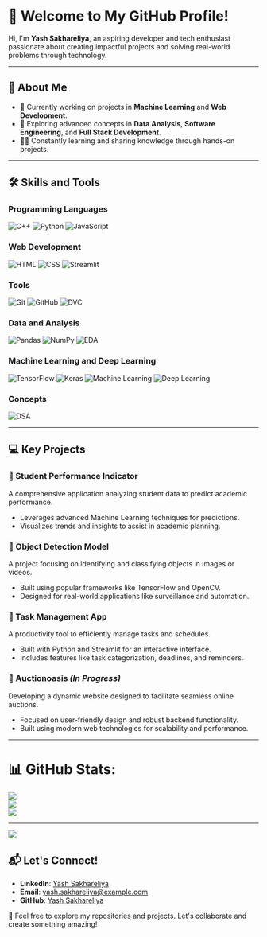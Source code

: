 # 👋 Welcome to My GitHub Profile!

Hi, I'm **Yash Sakhareliya**, an aspiring developer and tech enthusiast passionate about creating impactful projects and solving real-world problems through technology.  

---

## 🌟 About Me

- 🔭 Currently working on projects in **Machine Learning** and **Web Development**.
- 📖 Exploring advanced concepts in **Data Analysis**, **Software Engineering**, and **Full Stack Development**.
- 🧑‍💻 Constantly learning and sharing knowledge through hands-on projects.

---

## 🛠️ Skills and Tools  

### Programming Languages  
![C++](https://img.shields.io/badge/-C++-00599C?logo=c%2B%2B&logoColor=white&style=for-the-badge) ![Python](https://img.shields.io/badge/-Python-blue?logo=python&logoColor=white&style=for-the-badge) ![JavaScript](https://img.shields.io/badge/-JavaScript-yellow?logo=javascript&logoColor=black&style=for-the-badge)  

### Web Development  
![HTML](https://img.shields.io/badge/-HTML-orange?logo=html5&logoColor=white&style=for-the-badge) ![CSS](https://img.shields.io/badge/-CSS-blue?logo=css3&logoColor=white&style=for-the-badge) ![Streamlit](https://img.shields.io/badge/-Streamlit-brightgreen?logo=streamlit&logoColor=white&style=for-the-badge)  

### Tools  
![Git](https://img.shields.io/badge/-Git-red?logo=git&logoColor=white&style=for-the-badge) ![GitHub](https://img.shields.io/badge/-GitHub-black?logo=github&logoColor=white&style=for-the-badge) ![DVC](https://img.shields.io/badge/-DVC-lightblue?logo=dataversioncontrol&logoColor=white&style=for-the-badge)  

### Data and Analysis  
![Pandas](https://img.shields.io/badge/-Pandas-darkblue?logo=pandas&logoColor=white&style=for-the-badge) ![NumPy](https://img.shields.io/badge/-NumPy-blue?logo=numpy&logoColor=white&style=for-the-badge) ![EDA](https://img.shields.io/badge/-EDA-green?logo=data&logoColor=white&style=for-the-badge)  

### Machine Learning and Deep Learning  
![TensorFlow](https://img.shields.io/badge/-TensorFlow-orange?logo=tensorflow&logoColor=white&style=for-the-badge) ![Keras](https://img.shields.io/badge/-Keras-red?logo=keras&logoColor=white&style=for-the-badge) ![Machine Learning](https://img.shields.io/badge/-Machine%20Learning-blueviolet?logo=machinelearning&logoColor=white&style=for-the-badge) ![Deep Learning](https://img.shields.io/badge/-Deep%20Learning-purple?style=for-the-badge)  

### Concepts  
![DSA](https://img.shields.io/badge/-Data%20Structures%20and%20Algorithms-black?style=for-the-badge)  

---

## 💻 Key Projects

### 📂 Student Performance Indicator  
A comprehensive application analyzing student data to predict academic performance.  
- Leverages advanced Machine Learning techniques for predictions.  
- Visualizes trends and insights to assist in academic planning.  

### 📂 Object Detection Model  
A project focusing on identifying and classifying objects in images or videos.  
- Built using popular frameworks like TensorFlow and OpenCV.  
- Designed for real-world applications like surveillance and automation.  

### 📂 Task Management App  
A productivity tool to efficiently manage tasks and schedules.  
- Built with Python and Streamlit for an interactive interface.  
- Includes features like task categorization, deadlines, and reminders.  

### 📂 Auctionoasis *(In Progress)*  
Developing a dynamic website designed to facilitate seamless online auctions.  
- Focused on user-friendly design and robust backend functionality.  
- Built using modern web technologies for scalability and performance.

---

# 📊 GitHub Stats:
![](https://github-readme-stats.vercel.app/api?username=yashsakhareliya&theme=dark&hide_border=false&include_all_commits=false&count_private=false)<br/>
![](https://github-readme-streak-stats.herokuapp.com/?user=yashsakhareliya&theme=dark&hide_border=false)<br/>
![](https://github-readme-stats.vercel.app/api/top-langs/?username=yashsakhareliya&theme=dark&hide_border=false&include_all_commits=false&count_private=false&layout=compact)

---
[![](https://visitcount.itsvg.in/api?id=yashsakhareliya&icon=0&color=0)](https://visitcount.itsvg.in)


## 📬 Let's Connect!  

- **LinkedIn**: [Yash Sakhareliya](https://linkedin.com/in/YashSakhareliya)  
- **Email**: yash.sakhareliya@example.com  
- **GitHub**: [Yash Sakhareliya](https://github.com/YashSakhareliya)  

🌟 Feel free to explore my repositories and projects. Let's collaborate and create something amazing!
